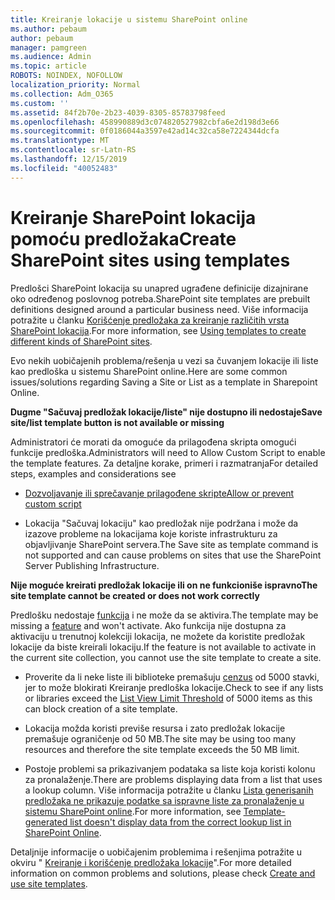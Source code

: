```yaml
---
title: Kreiranje lokacije u sistemu SharePoint online
ms.author: pebaum
author: pebaum
manager: pamgreen
ms.audience: Admin
ms.topic: article
ROBOTS: NOINDEX, NOFOLLOW
localization_priority: Normal
ms.collection: Adm_O365
ms.custom: ''
ms.assetid: 84f2b70e-2b23-4039-8305-85783798feed
ms.openlocfilehash: 458990889d3c074820527982cbfa6e2d198d3e66
ms.sourcegitcommit: 0f0186044a3597e42ad14c32ca58e7224344dcfa
ms.translationtype: MT
ms.contentlocale: sr-Latn-RS
ms.lasthandoff: 12/15/2019
ms.locfileid: "40052483"
---
```

# <a name="create-sharepoint-sites-using-templates"></a><span data-ttu-id="b08be-102">Kreiranje SharePoint lokacija pomoću predložaka</span><span class="sxs-lookup"><span data-stu-id="b08be-102">Create SharePoint sites using templates</span></span>

<span data-ttu-id="b08be-103">Predlošci SharePoint lokacija su unapred ugrađene definicije dizajnirane oko određenog poslovnog potreba.</span><span class="sxs-lookup"><span data-stu-id="b08be-103">SharePoint site templates are prebuilt definitions designed around a particular business need.</span></span> <span data-ttu-id="b08be-104">Više informacija potražite u članku [Korišćenje predložaka za kreiranje različitih vrsta SharePoint lokacija](https://support.office.com/article/using-templates-to-create-different-kinds-of-sharepoint-sites-449eccec-ff99-4cf3-b62e-dcfee37e8da4).</span><span class="sxs-lookup"><span data-stu-id="b08be-104">For more information, see [Using templates to create different kinds of SharePoint sites](https://support.office.com/article/using-templates-to-create-different-kinds-of-sharepoint-sites-449eccec-ff99-4cf3-b62e-dcfee37e8da4).</span></span>

<span data-ttu-id="b08be-105">Evo nekih uobičajenih problema/rešenja u vezi sa čuvanjem lokacije ili liste kao predloška u sistemu SharePoint online.</span><span class="sxs-lookup"><span data-stu-id="b08be-105">Here are some common issues/solutions regarding Saving a Site or List as a template in Sharepoint Online.</span></span> 

<span data-ttu-id="b08be-106">**Dugme "Sačuvaj predložak lokacije/liste" nije dostupno ili nedostaje**</span><span class="sxs-lookup"><span data-stu-id="b08be-106">**Save site/list template button is not available or missing**</span></span>

<span data-ttu-id="b08be-107">Administratori će morati da omoguće da prilagođena skripta omogući funkcije predloška.</span><span class="sxs-lookup"><span data-stu-id="b08be-107">Administrators will need to Allow Custom Script to enable the template features.</span></span> <span data-ttu-id="b08be-108">Za detaljne korake, primeri i razmatranja</span><span class="sxs-lookup"><span data-stu-id="b08be-108">For detailed steps, examples and considerations see</span></span> 

- [<span data-ttu-id="b08be-109">Dozvoljavanje ili sprečavanje prilagođene skripte</span><span class="sxs-lookup"><span data-stu-id="b08be-109">Allow or prevent custom script</span></span>](https://docs.microsoft.com/sharepoint/allow-or-prevent-custom-script)

- <span data-ttu-id="b08be-110">Lokacija "Sačuvaj lokaciju" kao predložak nije podržana i može da izazove probleme na lokacijama koje koriste infrastrukturu za objavljivanje SharePoint servera.</span><span class="sxs-lookup"><span data-stu-id="b08be-110">The Save site as template command is not supported and can cause problems on sites that use the SharePoint Server Publishing Infrastructure.</span></span>

<span data-ttu-id="b08be-111">**Nije moguće kreirati predložak lokacije ili on ne funkcioniše ispravno**</span><span class="sxs-lookup"><span data-stu-id="b08be-111">**The site template cannot be created or does not work correctly**</span></span>

<span data-ttu-id="b08be-112">Predlošku nedostaje [funkcija](https://social.technet.microsoft.com/wiki/contents/articles/14423.sharepoint-2013-existing-features-guid.aspx) i ne može da se aktivira.</span><span class="sxs-lookup"><span data-stu-id="b08be-112">The template may be missing a [feature](https://social.technet.microsoft.com/wiki/contents/articles/14423.sharepoint-2013-existing-features-guid.aspx) and won't activate.</span></span> <span data-ttu-id="b08be-113">Ako funkcija nije dostupna za aktivaciju u trenutnoj kolekciji lokacija, ne možete da koristite predložak lokacije da biste kreirali lokaciju.</span><span class="sxs-lookup"><span data-stu-id="b08be-113">If the feature is not available to activate in the current site collection, you cannot use the site template to create a site.</span></span>

- <span data-ttu-id="b08be-114">Proverite da li neke liste ili biblioteke premašuju [cenzus](https://support.office.com/article/Manage-large-lists-and-libraries-in-SharePoint-B8588DAE-9387-48C2-9248-C24122F07C59) od 5000 stavki, jer to može blokirati Kreiranje predloška lokacije.</span><span class="sxs-lookup"><span data-stu-id="b08be-114">Check to see if any lists or libraries exceed the [List View Limit Threshold](https://support.office.com/article/Manage-large-lists-and-libraries-in-SharePoint-B8588DAE-9387-48C2-9248-C24122F07C59) of 5000 items as this can block creation of a site template.</span></span>

- <span data-ttu-id="b08be-115">Lokacija možda koristi previše resursa i zato predložak lokacije premašuje ograničenje od 50 MB.</span><span class="sxs-lookup"><span data-stu-id="b08be-115">The site may be using too many resources and therefore the site template exceeds the 50 MB limit.</span></span>


- <span data-ttu-id="b08be-116">Postoje problemi sa prikazivanjem podataka sa liste koja koristi kolonu za pronalaženje.</span><span class="sxs-lookup"><span data-stu-id="b08be-116">There are problems displaying data from a list that uses a lookup column.</span></span> <span data-ttu-id="b08be-117">Više informacija potražite u članku [Lista generisanih predložaka ne prikazuje podatke sa ispravne liste za pronalaženje u sistemu SharePoint online](https://docs.microsoft.com/sharepoint/support/lists-and-libraries/template-generated-list-incorrect-data).</span><span class="sxs-lookup"><span data-stu-id="b08be-117">For more information, see [Template-generated list doesn't display data from the correct lookup list in SharePoint Online](https://docs.microsoft.com/sharepoint/support/lists-and-libraries/template-generated-list-incorrect-data).</span></span>

<span data-ttu-id="b08be-118">Detaljnije informacije o uobičajenim problemima i rešenjima potražite u okviru " [Kreiranje i korišćenje predložaka lokacije](https://support.office.com/article/Create-and-use-site-templates-60371B0F-00E0-4C49-A844-34759EBDD989)".</span><span class="sxs-lookup"><span data-stu-id="b08be-118">For more detailed information on common problems and solutions, please check [Create and use site templates](https://support.office.com/article/Create-and-use-site-templates-60371B0F-00E0-4C49-A844-34759EBDD989).</span></span>



